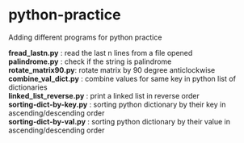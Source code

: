 # python-practice

Adding different programs for python practice

**fread_lastn.py** 	        : read the last n lines from a file opened  
**palindrome.py** 		: check if the string is palindrome  
**rotate_matrix90.py**: rotate matrix by 90 degree anticlockwise  
**combine_val_dict.py**	: combine values for same key  in python list of dictionaries  
**linked_list_reverse.py**  : print a linked list in reverse order  
**sorting-dict-by-key.py**  : sorting python dictionary by their key in ascending/descending order  
**sorting-dict-by-val.py**  : sorting python dictionary by their value in ascending/descending order  

